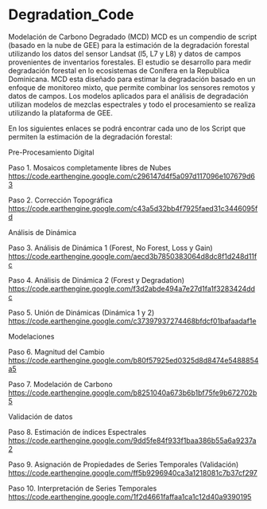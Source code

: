 # Degradation_Code
Modelación de Carbono Degradado (MCD)
MCD es un compendio de script (basado en la nube de GEE) para la estimación de la degradación forestal utilizando los datos del sensor Landsat (l5, L7 y L8) y datos de campos provenientes de inventarios forestales. El estudio se desarrollo para medir degradación forestal en lo ecosistemas de Conífera en la Republica Dominicana. MCD esta diseñado para estimar la degradación basado en un enfoque de monitoreo mixto, que permite combinar los sensores remotos y datos de campos. Los modelos aplicados para el análisis de degradación utilizan modelos de mezclas espectrales y todo el procesamiento se realiza utilizando la plataforma de GEE.

En los siguientes enlaces se podrá encontrar cada uno de los Script que permiten la estimación de la degradación forestal:

Pre-Procesamiento Digital

Paso 1. Mosaicos completamente libres de Nubes
https://code.earthengine.google.com/c296147d4f5a097d117096e107679d63

Paso 2. Corrección Topográfica
https://code.earthengine.google.com/c43a5d32bb4f7925faed31c3446095fd


Análisis de Dinámica

Paso 3. Análisis de Dinámica 1 (Forest, No Forest, Loss y Gain)
https://code.earthengine.google.com/aecd3b7850383064d8dc8f1d248d11fc

Paso 4. Análisis de Dinámica 2 (Forest y Degradation)
https://code.earthengine.google.com/f3d2abde494a7e27d1fa1f3283424ddc

Paso 5. Unión de Dinámicas (Dinámica 1 y 2) 
https://code.earthengine.google.com/c37397937274468bfdcf01bafaadaf1e


Modelaciones

Paso 6. Magnitud del Cambio
https://code.earthengine.google.com/b80f57925ed0325d8d8474e5488854a5

Paso 7. Modelación de Carbono
https://code.earthengine.google.com/b8251040a673b6b1bf75fe9b672702b5

Validación de datos

Paso 8. Estimación de índices Espectrales
https://code.earthengine.google.com/9dd5fe84f933f1baa386b55a6a9237a2

Paso 9. Asignación de Propiedades de Series Temporales (Validación)
https://code.earthengine.google.com/ff5b9296940ca3a1218081c7b37cf297

Paso 10. Interpretación de Series Temporales 
https://code.earthengine.google.com/1f2d4661faffaa1ca1c12d40a9390195



